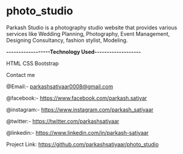 # photo_studio
Parkash Studio is a photography studio website that provides various services like Wedding Planning, Photography, Event Management, Designing Consultancy, fashion stylist, Modeling.

**------------------Technology Used-------------------**

HTML
CSS
Bootstrap

Contact me

@Email:- parkashsatiyaar0008@gmail.com

@facebook:- https://www.facebook.com/parkash.satiyar

@instagram:- https://www.instagram.com/parkash_satiyaar

@twitter:- https://twitter.com/parkashsatiyaar

@linkedin:- https://www.linkedin.com/in/parkash-satiyaar

Project Link: https://github.com/parkashsatiyaar/photo_studio
